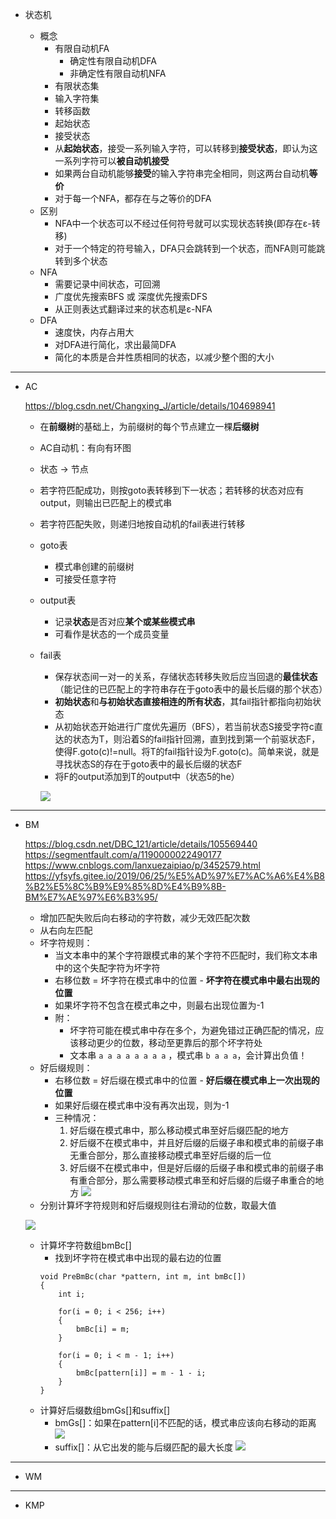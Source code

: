 * 状态机

	* 概念
		* 有限自动机FA
			* 确定性有限自动机DFA
			* 非确定性有限自动机NFA
		* 有限状态集
		* 输入字符集
		* 转移函数
		* 起始状态
		* 接受状态
		* 从**起始状态**，接受一系列输入字符，可以转移到**接受状态**，即认为这一系列字符可以**被自动机接受**
		* 如果两台自动机能够**接受**的输入字符串完全相同，则这两台自动机**等价**
		* 对于每一个NFA，都存在与之等价的DFA
	* 区别
		* NFA中一个状态可以不经过任何符号就可以实现状态转换(即存在ε-转移)
		* 对于一个特定的符号输入，DFA只会跳转到一个状态，而NFA则可能跳转到多个状态
	* NFA
		* 需要记录中间状态，可回溯
		* 广度优先搜索BFS 或 深度优先搜索DFS
		* 从正则表达式翻译过来的状态机是ε-NFA
	* DFA
		* 速度快，内存占用大
		* 对DFA进行简化，求出最简DFA
		* 简化的本质是合并性质相同的状态，以减少整个图的大小

------------
* AC

	https://blog.csdn.net/Changxing_J/article/details/104698941
	* 在**前缀树**的基础上，为前缀树的每个节点建立一棵**后缀树**
	* AC自动机：有向有环图
	* 状态 -> 节点
	* 若字符匹配成功，则按goto表转移到下一状态；若转移的状态对应有output，则输出已匹配上的模式串
	* 若字符匹配失败，则递归地按自动机的fail表进行转移
	* goto表
		* 模式串创建的前缀树
		* 可接受任意字符
	* output表
		* 记录**状态**是否对应**某个或某些模式串**
		* 可看作是状态的一个成员变量
	* fail表
		* 保存状态间一对一的关系，存储状态转移失败后应当回退的**最佳状态**（能记住的已匹配上的字符串存在于goto表中的最长后缀的那个状态）
		* **初始状态**和**与初始状态直接相连的所有状态**，其fail指针都指向初始状态
		* 从初始状态开始进行广度优先遍历（BFS），若当前状态S接受字符c直达的状态为T，则沿着S的fail指针回溯，直到找到第一个前驱状态F，使得F.goto(c)!=null。将T的fail指针设为F.goto(c)。简单来说，就是寻找状态S的存在于goto表中的最长后缀的状态F
		* 将F的output添加到T的output中（状态5的he）

		![](https://img-blog.csdnimg.cn/20200306163844494.png?x-oss-process=image/watermark,type_ZmFuZ3poZW5naGVpdGk,shadow_10,text_aHR0cHM6Ly9ibG9nLmNzZG4ubmV0L0NoYW5neGluZ19K,size_16,color_FFFFFF,t_70)

------------
* BM

	https://blog.csdn.net/DBC_121/article/details/105569440
	https://segmentfault.com/a/1190000022490177
	https://www.cnblogs.com/lanxuezaipiao/p/3452579.html
	https://yfsyfs.gitee.io/2019/06/25/%E5%AD%97%E7%AC%A6%E4%B8%B2%E5%8C%B9%E9%85%8D%E4%B9%8B-BM%E7%AE%97%E6%B3%95/
	* 增加匹配失败后向右移动的字符数，减少无效匹配次数
	* 从右向左匹配
	* 坏字符规则：
		* 当文本串中的某个字符跟模式串的某个字符不匹配时，我们称文本串中的这个失配字符为坏字符
		* 右移位数 = 坏字符在模式串中的位置 - **坏字符在模式串中最右出现的位置**
		* 如果坏字符不包含在模式串之中，则最右出现位置为-1
		* 附：
			* 坏字符可能在模式串中存在多个，为避免错过正确匹配的情况，应该移动更少的位数，移动至更靠后的那个坏字符处
			* 文本串 `a a a a a a a a` ，模式串 `b a a a`，会计算出负值！
	* 好后缀规则：
		* 右移位数 = 好后缀在模式串中的位置 - **好后缀在模式串上一次出现的位置**
		* 如果好后缀在模式串中没有再次出现，则为-1
		* 三种情况：
			1. 好后缀在模式串中，那么移动模式串至好后缀匹配的地方
			2. 好后缀不在模式串中，并且好后缀的后缀子串和模式串的前缀子串无重合部分，那么直接移动模式串至好后缀的后一位
			3. 好后缀不在模式串中，但是好后缀的后缀子串和模式串的前缀子串有重合部分，那么需要移动模式串至和好后缀的后缀子串重合的地方
			![](https://image-static.segmentfault.com/322/196/3221961855-ad540b88f12e3eb3_articlex)
	* 分别计算坏字符规则和好后缀规则往右滑动的位数，取最大值

	![](https://img-blog.csdnimg.cn/20200417165619199.png?x-oss-process=image/watermark,type_ZmFuZ3poZW5naGVpdGk,shadow_10,text_aHR0cHM6Ly9ibG9nLmNzZG4ubmV0L0RCQ18xMjE=,size_16,color_FFFFFF,t_70#pic_center)
	
	* 计算坏字符数组bmBc[]
		* 找到坏字符在模式串中出现的最右边的位置
		```
		void PreBmBc(char *pattern, int m, int bmBc[])
		{
			int i;

			for(i = 0; i < 256; i++)
			{
				bmBc[i] = m;
			}

			for(i = 0; i < m - 1; i++)
			{
				bmBc[pattern[i]] = m - 1 - i;
			}
		}
		```
	* 计算好后缀数组bmGs[]和suffix[]
		* bmGs[]：如果在pattern[i]不匹配的话，模式串应该向右移动的距离
		![](https://yfsyfs.gitee.io/2019/06/25/%E5%AD%97%E7%AC%A6%E4%B8%B2%E5%8C%B9%E9%85%8D%E4%B9%8B-BM%E7%AE%97%E6%B3%95/5.png)
		* suffix[]：从它出发的能与后缀匹配的最大长度
		![](https://yfsyfs.gitee.io/2019/06/25/%E5%AD%97%E7%AC%A6%E4%B8%B2%E5%8C%B9%E9%85%8D%E4%B9%8B-BM%E7%AE%97%E6%B3%95/8.png)

------------
* WM

------------
* KMP

